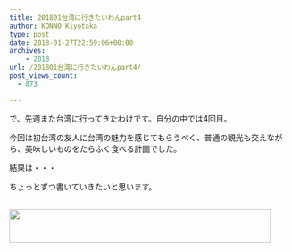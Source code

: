 ```yaml
---
title: 201801台湾に行きたいわんpart4
author: KONNO Kiyotaka
type: post
date: 2018-01-27T22:59:06+00:00
archives:
    - 2018
url: /201801台湾に行きたいわんpart4/
post_views_count:
  - 873

---
```

で、先週また台湾に行ってきたわけです。自分の中では4回目。

今回は初台湾の友人に台湾の魅力を感じてもらうべく、普通の観光も交えながら、美味しいものをたらふく食べる計画でした。

結果は・・・

ちょっとずつ書いていきたいと思います。



<a href="https://px.a8.net/svt/ejp?a8mat=2Z8RWA+DAOKOY+7QW+1ZHQBL" target="_blank" rel="nofollow"><br /> <img width="468" height="60" alt="" src="https://www23.a8.net/svt/bgt?aid=180128314804&wid=003&eno=01&mid=s00000001004012008000&mc=1" border="0" /></a>  
<img width="1" height="1" alt="" src="https://i1.wp.com/www15.a8.net/0.gif?resize=1%2C1&#038;ssl=1" border="0" data-recalc-dims="1" />